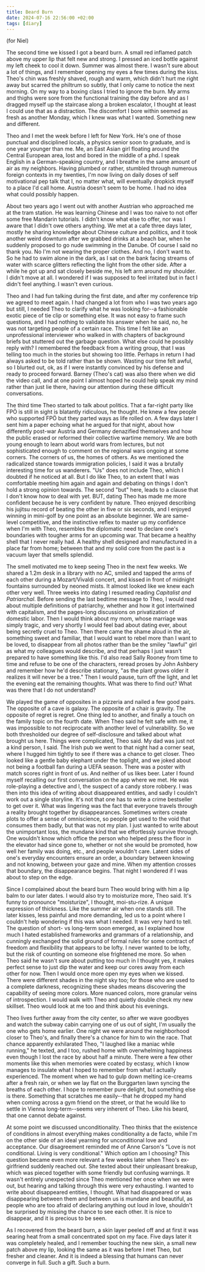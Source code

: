 ```yaml
---
title: Beard Burn
date: 2024-07-16 22:56:00 +02:00
tags: [diary]
---
```


(for Niel)

The second time we kissed I got a beard burn. A small red inflamed patch above my upper lip that felt new and strong. I pressed an iced bottle against my left cheek to cool it down. Summer was almost there. I wasn't sure about a lot of things, and I remember opening my eyes a few times during the kiss. Theo's chin was freshly shaved, rough and warm, which didn't hurt me right away but scarred the philtrum so subtly, that I only came to notice the next morning. On my way to a boxing class I tried to ignore the burn. My arms and thighs were sore from the functional training the day before and as I dragged myself up the staircase along a broken escalator, I thought at least I could use that as a distraction. The discomfort I bore within seemed as fresh as another Monday, which I knew was what I wanted. Something new and different.

Theo and I met the week before I left for New York. He's one of those punctual and disciplined locals, a physics senior soon to graduate, and is one year younger than me. Me, an East Asian girl floating around the Central European area, lost and bored in the middle of a phd. I speak English in a German-speaking country, and I breathe in the same amount of air as my neighbors. Having plumbed or rather, stumbled through numerous foreign contexts in my twenties, I'm now living on daily doses of self motivational pep talk that I, no matter what, will eventually dropkick myself to a place I'd call home. Austria doesn't seem to be home. I had no idea what could possibly happen.

About two years ago I went out with another Austrian who approached me at the tram station. He was learning Chinese and I was too naive to not offer some free Mandarin tutorials. I didn't know what else to offer, nor was I aware that I didn't owe others anything. We met at a cafe three days later, mostly he sharing knowledge about Chinese culture and politics, and it took another weird downturn after we grabbed drinks at a beach bar, when he suddenly proposed to go nude swimming in the Danube. Of course I said no thank you. No I'm not wearing the proper clothes. And no, I don't want to. So he had to swim alone in the dark, as I sat on the bank facing streams of water with scarce glitters reflecting the light from the other side. After a while he got up and sat closely beside me, his left arm around my shoulder. I didn't move at all. I wondered if I was supposed to feel irritated but in fact I didn't feel anything. I wasn't even curious.

Theo and I had fun talking during the first date, and after my conference trip we agreed to meet again. I had changed a lot from who I was two years ago but still, I needed Theo to clarify what he was looking for--a fashionable exotic piece of tie clip or something else. It was not easy to frame such questions, and I had nothing to validate his answer when he said, no, he was not targeting people of a certain race. This time I felt like an unprofessional interviewer who walked in with chapters of background briefs but stuttered out the garbage question. What else could he possibly reply with? I remembered the feedback from a writing group, that I was telling too much in the stories but showing too little. Perhaps in return I had always asked to be told rather than be shown. Wasting our time felt awful, so I blurted out, ok, as if I were instantly convinced by his defense and ready to proceed forward. Barney (Theo's cat) was also there when we did the video call, and at one point I almost hoped he could help speak my mind rather than just lie there, having our attention during these difficult conversations.

The third time Theo started to talk about politics. That a far-right party like FPÖ is still in sight is blatantly ridiculous, he thought. He knew a few people who supported FPÖ but they parted ways as life rolled on. A few days later I sent him a paper echoing what he argued for that night, about how differently post-war Austria and Germany denazified themselves and how the public erased or reformed their collective wartime memory. We are both young enough to learn about world wars from lectures, but not sophisticated enough to comment on the regional wars ongoing at some corners. The corners of us, the homes of others. As we mentioned the radicalized stance towards immigration policies, I said it was a brutally interesting time for us wanderers. "Us" does not include Theo, which I doubted if he noticed at all. But I do like Theo, to an extent that I was comfortable meeting him again and again and debating on things I don't hold a strong opinion towards. The second "but" here, leads to a clause that I don't know how to deal with yet. BUT, dating Theo has made me more confident because he is very confident by nature. Theo enjoyed describing his jujitsu record of beating the other in five or six seconds, and I enjoyed winning in mini-golf by one point as an absolute beginner. We are same-level competitive, and the instinctive reflex to master up my confidence when I'm with Theo, resembles the diplomatic need to declare one's boundaries with tougher arms for an upcoming war. That became a healthy shell that I never really had. A healthy shell designed and manufactured in a place far from home; between that and my solid core from the past is a vacuum layer that smells splendid.

The smell motivated me to keep seeing Theo in the next few weeks. We shared a 1.2m desk in a library with no AC, smiled and tapped the arms of each other during a Mozart/Vivaldi concert, and kissed in front of midnight fountains surrounded by neoned mists. It almost looked like we knew each other very well. Three weeks into dating I resumed reading *Capitalist and Patriarchal*. Before sending the last bedtime message to Theo, I would read about multiple definitions of patriarchy, whether and how it got intertwined with capitalism, and the pages-long discussions on privatization of domestic labor. Then I would think about my mom, whose marriage was simply tragic, and very shortly I would feel bad about dating ever, about being secretly cruel to Theo. Then there came the shame aloud in the air, something sweet and familiar, that I would want to rebel more than I want to be loved, to disappear from all photos rather than be the smiley "lawful" girl as what my colleagues would describe, and that perhaps I just wasn't prepared to have something like this. I'd also read Sally Rooney from time to time and refuse to be one of the characters, reread proses by John Ashbery and remember how he'd describe stationary, "as the plant grows older it realizes it will never be a tree." Then I would pause, turn off the light, and let the evening eat the remaining thoughts. What was there to find out? What was there that I do not understand?

We played the game of opposites in a pizzeria and nailed a few good pairs. The opposite of a cave is galaxy. The opposite of a chair is gravity. The opposite of regret is regret. One thing led to another, and finally a touch on the family topic on the fourth date. When Theo said he felt safe with me, it was impossible to not reciprocate with another level of vulnerability. So we both thresholded our degree of self-disclosure and talked about what brought us here. Things were complicated, Theo said. My dad was just not a kind person, I said. The Irish pub we went to that night had a corner seat, where I hugged him tightly to see if there was a chance to get closer. Theo looked like a gentle baby elephant under the toplight, and we joked about not being a football fan during a UEFA season. There was a poster with match scores right in front of us. And neither of us likes beer. Later I found myself recalling our first conversation on the app where we met. He was role-playing a detective and I, the suspect of a candy store robbery. I was then into this idea of writing about disappeared entities, and sadly I couldn't work out a single storyline. It's not that one has to write a crime bestseller to get over it. What was lingering was the fact that everyone travels through a reality brought together by disappearances. Sometimes writers create plots to offer a sense of omniscience, so people get used to the void that consumes them badly, but that was not my plan. I just wanted to write about the unimportant loss, the mundane kind that we effortlessly survive through. One wouldn't know which office the person who helped press the floor in the elevator had since gone to, whether or not she would be promoted, how well her family was doing, etc., and people wouldn't care. Latent sides of one's everyday encounters ensure an order, a boundary between knowing and not knowing, between your gaze and mine. When my attention crosses that boundary, the disappearance begins. That night I wondered if I was about to step on the edge.

Since I complained about the beard burn Theo would bring with him a lip balm to our later dates. I would also try to moisturize more, Theo said. It's funny to pronounce "moisturize", I thought, moi-stu-rize. A unique expression of thickness. Like the summer air when one stands still. The later kisses, less painful and more demanding, led us to a point where I couldn't help wondering if this was what I needed. It was very hard to tell. The question of short- vs long-term soon emerged, as I explained how much I hated established frameworks and grammars of a relationship, and cunningly exchanged the solid ground of formal rules for some contract of freedom and flexibility that appears to be lofty. I never wanted to be lofty, but the risk of counting on someone else frightened me more. So when Theo said he wasn't sure about putting too much in I thought yes, it makes perfect sense to just dip the water and keep our cores away from each other for now. Then I would once more open my eyes when we kissed. There were different shades in the night sky too; for those who are used to a complete darkness, recognizing these shades means discovering the capability of seeing more colors. More nuanced colors, more granular veins of introspection. I would walk with Theo and quietly double check my new skillset. Theo would look at me too and think about his evenings.

Theo lives further away from the city center, so after we wave goodbyes and watch the subway cabin carrying one of us out of sight, I'm usually the one who gets home earlier. One night we were around the neighborhood closer to Theo's, and finally there's a chance for him to win the race. That chance apparently exhilarated Theo, "I laughed like a maniac while running," he texted, and I too, rushed home with overwhelming happiness even though I lost the race by about half a minute. There were a few other moments like this when memories were coated by ecstasy, which I know manages to insulate what I hoped to remember from what I actually experienced. The moment when we had to gulp down melting ice-creams after a fresh rain, or when we lay flat on the Burggarten lawn syncing the breaths of each other. I hope to remember pure delight, but something else is there. Something that scratches me easily--that he dropped my hand when coming across a gym friend on the street, or that he would like to settle in Vienna long-term--seems very inherent of Theo. Like his beard, that one cannot debate against.

At some point we discussed unconditionality. Theo thinks that the existence of conditions in almost everything makes conditionality a de facto, while I'm on the other side of an ideal yearning for unconditional love and acceptance. Our disagreement reminded me of Anne Carson's "Love is not conditional. Living is very conditional." Which option am I choosing? This question became even more relevant a few weeks later when Theo's ex-girlfriend suddenly reached out. She texted about their unpleasant breakup, which was pieced together with some friendly but confusing warnings. It wasn't entirely unexpected since Theo mentioned her once when we were out, but hearing and talking through this were very exhausting. I wanted to write about disappeared entities, I thought. What had disappeared or was disappearing between them and between us is mundane and beautiful, as people who are too afraid of declaring anything out loud in love, shouldn't be surprised by missing the chance to see each other. It is nice to disappear, and it is precious to be seen.

As I recovered from the beard burn, a skin layer peeled off and at first it was searing heat from a small concentrated spot on my face. Five days later it was completely healed, and I remember touching the new skin, a small new patch above my lip, looking the same as it was before I met Theo, but fresher and cleaner. And it is indeed a blessing that humans can never converge in full. Such a gift. Such a burn.
